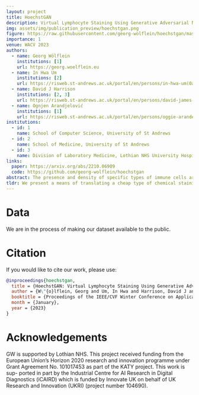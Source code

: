 ```yaml
---
layout: project
title: HoechstGAN
description: Virtual Lymphocyte Staining Using Generative Adversarial Networks
img: assets/img/publication_preview/hoechstgan.png
figure: https://raw.githubusercontent.com/georg-wolflein/hoechstgan/master/img/hoechstgan_notex.svg
importance: 1
venue: WACV 2023
authors:
  - name: Georg Wölflein
    institutions: [1]
    url: https://georg.woelflein.eu
  - name: In Hwa Um
    institutions: [2]
    url: https://risweb.st-andrews.ac.uk/portal/en/persons/in-hwa-um(0ac978a2-6ef8-4397-bc36-f920a77696a3).html
  - name: David J Harrison
    institutions: [2, 3]
    url: https://risweb.st-andrews.ac.uk/portal/en/persons/david-james-harrison(6bb6c114-15d1-4b0d-9091-8ce3ce9c2c7d).html
  - name: Ognjen Arandjelović
    institutions: [1]
    url: https://risweb.st-andrews.ac.uk/portal/en/persons/oggie-arandelovic(fdd98ab1-564a-42a3-bf0c-fab7afbbd63c).html
institutions:
  - id: 1
    name: School of Computer Science, University of St Andrews
  - id: 2
    name: School of Medicine, University of St Andrews
  - id: 3
    name: Division of Laboratory Medicine, Lothian NHS University Hospitals, Edinburgh
links:
  paper: https://arxiv.org/abs/2210.06909
  code: https://github.com/georg-wolflein/hoechstgan
abstract: The presence and density of specific types of immune cells are important to understand a patient's immune response to cancer. However, immunofluorescence staining required to identify T cell subtypes is expensive, timeconsuming, and rarely performed in clinical settings. We present a framework to virtually stain Hoechst images (which are cheap and widespread) with both CD3 and CD8 to identify T cell subtypes in clear cell renal cell carcinoma using generative adversarial networks. Our proposed method jointly learns both staining tasks, incentivising the network to incorporate mutually beneficial information from each task. We devise a novel metric to quantify the virtual staining quality, and use it to evaluate our method.
tldr: We present a means of translating a cheap type of chemical staining to multiple more expensive ones using generative adversarial networks.
---
```


# Data

We are in the process of making our dataset available to the public.

# Citation

If you would like to cite our work, please use:

```bibtex
@inproceedings{hoechstgan,
  title = {HoechstGAN: Virtual Lymphocyte Staining Using Generative Adversarial Networks},
  author = {W\"{o}lflein, Georg and Um, In Hwa and Harrison, David J and Arandjelovi\'{c}, Ognjen},
  booktitle = {Proceedings of the IEEE/CVF Winter Conference on Applications of Computer Vision (WACV)},
  month = {January},
  year = {2023}
}
```

# Acknowledgements

GW is supported by Lothian NHS. This project received funding from the European Union’s Horizon 2020 research and innovation programme under Grant Agreement No. 101017453 as part of the KATY project. This work is sup- ported in part by the Industrial Centre for AI Research in Digital Diagnostics (iCAIRD) which is funded by Innovate UK on behalf of UK Research and Innovation (UKRI) (project number 104690).
